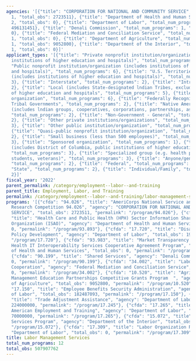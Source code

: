 ```yaml
---
agencies: '[{"title": "CORPORATION FOR NATIONAL AND COMMUNITY SERVICE", "total_num_programs":
  1, "total_obs": 2723511}, {"title": "Department of Health and Human Services", "total_num_programs":
  2, "total_obs": 0}, {"title": "Department of Labor", "total_num_programs": 5, "total_obs":
  496131451}, {"title": "Denali Commission", "total_num_programs": 1, "total_obs":
  0}, {"title": "Federal Mediation and Conciliation Service", "total_num_programs":
  1, "total_obs": 0}, {"title": "Department of Agriculture", "total_num_programs":
  1, "total_obs": 9052800}, {"title": "Department of the Interior", "total_num_programs":
  1, "total_obs": 0}]'
applicant_types: '[{"title": "Private nonprofit institution/organization (includes
  institutions of higher education and hospitals)", "total_num_programs": 9}, {"title":
  "Public nonprofit institution/organization (includes institutions of higher education
  and hospitals)", "total_num_programs": 6}, {"title": "U.S. Territories and possessions
  (includes institutions of higher education and hospitals)", "total_num_programs":
  3}, {"title": "Interstate", "total_num_programs": 2}, {"title": "Intrastate", "total_num_programs":
  2}, {"title": "Local (includes State-designated lndian Tribes, excludes institutions
  of higher education and hospitals", "total_num_programs": 5}, {"title": "Profit
  organization", "total_num_programs": 6}, {"title": "Federally Recognized lndian
  Tribal Governments", "total_num_programs": 2}, {"title": "Native American Organizations
  (includes lndian groups, cooperatives, corporations, partnerships, associations)",
  "total_num_programs": 2}, {"title": "Non-Government - General", "total_num_programs":
  2}, {"title": "Other private institutions/organizations", "total_num_programs":
  3}, {"title": "Other public institution/organization", "total_num_programs": 3},
  {"title": "Quasi-public nonprofit institution/organization", "total_num_programs":
  2}, {"title": "Small business (less than 500 employees)", "total_num_programs":
  3}, {"title": "Sponsored organization", "total_num_programs": 1}, {"title": "State
  (includes District of Columbia, public institutions of higher education and hospitals)",
  "total_num_programs": 3}, {"title": "Specialized group (e.g. health professionals,
  students, veterans)", "total_num_programs": 3}, {"title": "Anyone/general public",
  "total_num_programs": 2}, {"title": "Federal", "total_num_programs": 1}, {"title":
  "State", "total_num_programs": 2}, {"title": "Individual/Family", "total_num_programs":
  2}]'
fiscal_year: '2022'
parent_permalink: /category/employment--labor--and-training
parent_title: Employment, Labor, and Training
permalink: /category/employment--labor--and-training/labor-management-services
programs: '[{"cfda": "94.026", "title": "AmeriCorps National Service and Civic Engagement
  Research Competition 94.026", "agency": "CORPORATION FOR NATIONAL AND COMMUNITY
  SERVICE", "total_obs": 2723511, "permalink": "/program/94.026"}, {"cfda": "93.893",
  "title": "Health Care and Public Health (HPH) Sector Information Sharing and Analysis
  Organization (ISAO)", "agency": "Department of Health and Human Services", "total_obs":
  0, "permalink": "/program/93.893"}, {"cfda": "17.720", "title": "Disability Employment
  Policy Development", "agency": "Department of Labor", "total_obs": 19644358, "permalink":
  "/program/17.720"}, {"cfda": "93.983", "title": "Market Transparency Project for
  Health IT Interoperability Services Cooperative Agreement Program", "agency": "Department
  of Health and Human Services", "total_obs": 0, "permalink": "/program/93.983"},
  {"cfda": "90.199", "title": "Shared Services", "agency": "Denali Commission", "total_obs":
  0, "permalink": "/program/90.199"}, {"cfda": "34.002", "title": "Labor Management
  Cooperation", "agency": "Federal Mediation and Conciliation Service", "total_obs":
  0, "permalink": "/program/34.002"}, {"cfda": "10.520", "title": "Agriculture Risk
  Management Education Partnerships Competitive Grants Program  ", "agency": "Department
  of Agriculture", "total_obs": 9052800, "permalink": "/program/10.520"}, {"cfda":
  "17.150", "title": "Employee Benefits Security Administration", "agency": "Department
  of Labor", "total_obs": 182487093, "permalink": "/program/17.150"}, {"cfda": "17.245",
  "title": "Trade Adjustment Assistance", "agency": "Department of Labor", "total_obs":
  224000000, "permalink": "/program/17.245"}, {"cfda": "17.265", "title": "Native
  American Employment and Training", "agency": "Department of Labor", "total_obs":
  70000000, "permalink": "/program/17.265"}, {"cfda": "15.072", "title": "USGS Experienced
  Services Program", "agency": "Department of the Interior", "total_obs": 0, "permalink":
  "/program/15.072"}, {"cfda": "17.309", "title": "Labor Organization Reports", "agency":
  "Department of Labor", "total_obs": 0, "permalink": "/program/17.309"}]'
title: Labor Management Services
total_num_programs: 12
total_obs: 507907762
---
```

